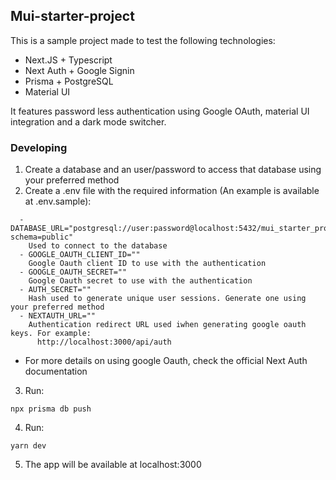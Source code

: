## Mui-starter-project

This is a sample project made to test the following technologies:
- Next.JS + Typescript
- Next Auth + Google Signin
- Prisma + PostgreSQL
- Material UI

It features password less authentication using Google OAuth, material UI integration and a dark mode switcher.

### Developing
1) Create a database and an user/password to access that database using your preferred method
2) Create a .env file with the required information (An example is available at .env.sample):
  ```
    - DATABASE_URL="postgresql://user:password@localhost:5432/mui_starter_project_dev?schema=public"
      Used to connect to the database
    - GOOGLE_OAUTH_CLIENT_ID=""
      Google Oauth client ID to use with the authentication
    - GOOGLE_OAUTH_SECRET=""
      Google Oauth secret to use with the authentication
    - AUTH_SECRET=""
      Hash used to generate unique user sessions. Generate one using your preferred method
    - NEXTAUTH_URL=""
      Authentication redirect URL used iwhen generating google oauth keys. For example:
        http://localhost:3000/api/auth
  ```
  - For more details on using google Oauth, check the official Next Auth documentation
3) Run:
  ```
  npx prisma db push
  ```
4) Run:
  ```
  yarn dev
  ```
5) The app will be available at localhost:3000
